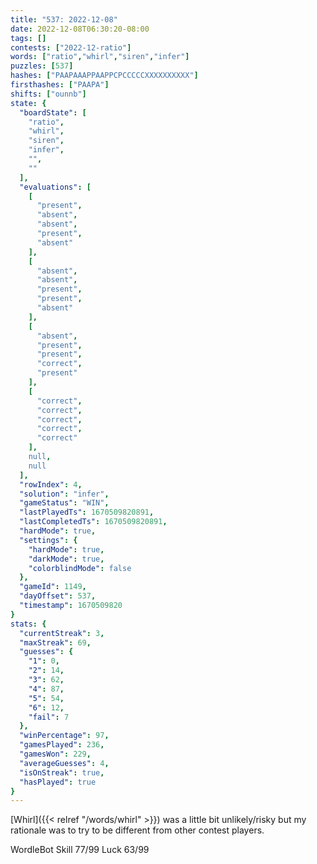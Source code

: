 ```yaml
---
title: "537: 2022-12-08"
date: 2022-12-08T06:30:20-08:00
tags: []
contests: ["2022-12-ratio"]
words: ["ratio","whirl","siren","infer"]
puzzles: [537]
hashes: ["PAAPAAAPPAAPPCPCCCCCXXXXXXXXXX"]
firsthashes: ["PAAPA"]
shifts: ["ounnb"]
state: {
  "boardState": [
    "ratio",
    "whirl",
    "siren",
    "infer",
    "",
    ""
  ],
  "evaluations": [
    [
      "present",
      "absent",
      "absent",
      "present",
      "absent"
    ],
    [
      "absent",
      "absent",
      "present",
      "present",
      "absent"
    ],
    [
      "absent",
      "present",
      "present",
      "correct",
      "present"
    ],
    [
      "correct",
      "correct",
      "correct",
      "correct",
      "correct"
    ],
    null,
    null
  ],
  "rowIndex": 4,
  "solution": "infer",
  "gameStatus": "WIN",
  "lastPlayedTs": 1670509820891,
  "lastCompletedTs": 1670509820891,
  "hardMode": true,
  "settings": {
    "hardMode": true,
    "darkMode": true,
    "colorblindMode": false
  },
  "gameId": 1149,
  "dayOffset": 537,
  "timestamp": 1670509820
}
stats: {
  "currentStreak": 3,
  "maxStreak": 69,
  "guesses": {
    "1": 0,
    "2": 14,
    "3": 62,
    "4": 87,
    "5": 54,
    "6": 12,
    "fail": 7
  },
  "winPercentage": 97,
  "gamesPlayed": 236,
  "gamesWon": 229,
  "averageGuesses": 4,
  "isOnStreak": true,
  "hasPlayed": true
}
---
```

<!-- more -->
[Whirl]({{< relref "/words/whirl" >}}) was a little bit unlikely/risky but my rationale was to try to be different from other contest players. 

WordleBot
Skill 77/99
Luck 63/99
